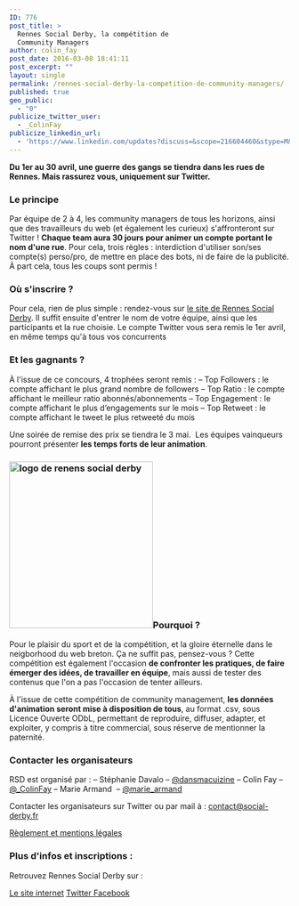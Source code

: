 ```yaml
---
ID: 776
post_title: >
  Rennes Social Derby, la compétition de
  Community Managers 
author: colin_fay
post_date: 2016-03-08 18:41:11
post_excerpt: ""
layout: single
permalink: /rennes-social-derby-la-competition-de-community-managers/
published: true
geo_public:
  - "0"
publicize_twitter_user:
  - _ColinFay
publicize_linkedin_url:
  - 'https://www.linkedin.com/updates?discuss=&scope=216604460&stype=M&topic=6120176387073536000&type=U&a=5P6H'
---
```

<strong>Du 1er au 30 avril, une guerre des gangs se tiendra dans les rues de Rennes. Mais rassurez vous, uniquement sur Twitter.</strong>

<!--more-->
<h3>Le principe</h3>
Par équipe de 2 à 4, les community managers de tous les horizons, ainsi que des travailleurs du web (et également les curieux) s'affronteront sur Twitter ! <strong>Chaque team aura 30 jours pour animer un compte portant le nom d'une rue</strong>. Pour cela, trois règles : interdiction d'utiliser son/ses compte(s) perso/pro, de mettre en place des bots, ni de faire de la publicité. À part cela, tous les coups sont permis !
<h3>Où s'inscrire ?</h3>
Pour cela, rien de plus simple : rendez-vous sur <a href="http://www.social-derby.fr/" target="_blank">le site de Rennes Social Derby</a>. Il suffit ensuite d'entrer le nom de votre équipe, ainsi que les participants et la rue choisie. Le compte Twitter vous sera remis le 1er avril, en même temps qu'à tous vos concurrents
<h3>Et les gagnants ?</h3>
À l'issue de ce concours, 4 trophées seront remis :
– Top Followers : le compte affichant le plus grand nombre de followers
– Top Ratio : le compte affichant le meilleur ratio abonnés/abonnements
– Top Engagement : le compte affichant le plus d’engagements sur le mois
– Top Retweet : le compte affichant le tweet le plus retweeté du mois

Une soirée de remise des prix se tiendra le 3 mai.  Les équipes vainqueurs pourront présenter <strong>les temps forts de leur animation</strong>.
<h3></h3>
<h3><img class="alignleft size-medium wp-image-798" src="http://cf.data-bzh.fr/wp-content/uploads/2016/03/rsd-logo.png?w=258" alt="logo de renens social derby" width="258" height="300" />Pourquoi ?</h3>
Pour le plaisir du sport et de la compétition, et la gloire éternelle dans le neigborhood du web breton. Ça ne suffit pas, pensez-vous ? Cette compétition est également l'occasion <strong>de confronter les pratiques, de faire émerger des idées, de travailler en équipe</strong>, mais aussi de tester des contenus que l'on a pas l'occasion de tenter ailleurs.

À l'issue de cette compétition de community management, <strong>les données d'animation seront mise à disposition de tous</strong>, au format .csv, sous Licence Ouverte ODbL, permettant de reproduire, diffuser, adapter, et exploiter, y compris à titre commercial, sous réserve de mentionner la paternité.
<h3>Contacter les organisateurs</h3>
RSD est organisé par :
– Stéphanie Davalo – <a href="https://twitter.com/Dansmacuizine" target="_blank">@dansmacuizine</a>
– Colin Fay – <a href="https://twitter.com/_ColinFay" target="_blank">@_ColinFay</a>
– Marie Armand  – <a href="https://twitter.com/marie_armand" target="_blank">@marie_armand</a>

Contacter les organisateurs sur Twitter ou par mail à : <a href="mailto:contact@social-derby.fr" target="_blank">contact@social-derby.fr</a>

<a href="http://www.social-derby.fr/page/mentions-legales-et-reglement" target="_blank">Règlement et mentions légales</a>
<h3>Plus d'infos et inscriptions :</h3>
Retrouvez Rennes Social Derby sur :

<a href="http://www.social-derby.fr/page/mentions-legales-et-reglement" target="_blank">Le site internet</a>
<a href="https://twitter.com/_SocialDerby" target="_blank">Twitter </a>
<a href="https://www.facebook.com/social.derby/" target="_blank">Facebook</a>
